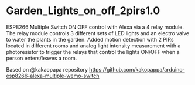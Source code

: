 # Garden_Lights_on_off_2pirs1.0
ESP8266 Multiple Switch ON OFF control with Alexa via a 4 relay module. The relay module controls 3 different sets of LED lights and an electro valve to water the plants in the garden. Added motion detection with 2 PIRs located in different rooms and analog light intensity measurement with a photoresistor to trigger the relays that control the lights ON/OFF when a person enters/leaves a room.

Based on @kakaopapa repository
https://github.com/kakopappa/arduino-esp8266-alexa-multiple-wemo-switch
